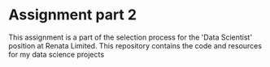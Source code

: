 # Assignment part 2
This assignment is a part of the selection process for the 'Data Scientist' position at Renata Limited. This repository contains the code and resources for my data science projects

